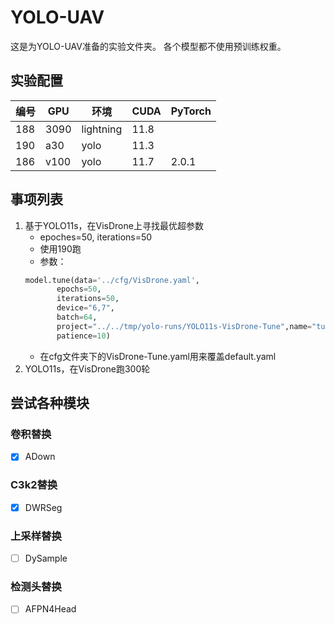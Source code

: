 # YOLO-UAV
这是为YOLO-UAV准备的实验文件夹。
各个模型都不使用预训练权重。

## 实验配置
|编号|GPU|环境|CUDA|PyTorch|
|---|---|---|---|---|
|188|3090|lightning|11.8||
|190|a30|yolo|11.3||
|186|v100|yolo|11.7|2.0.1|

## 事项列表
1. 基于YOLO11s，在VisDrone上寻找最优超参数
    - epoches=50, iterations=50
    - 使用190跑
    - 参数：
    ```python
    model.tune(data='../cfg/VisDrone.yaml', 
           epochs=50,
           iterations=50,
           device="6,7",
           batch=64, 
           project="../../tmp/yolo-runs/YOLO11s-VisDrone-Tune",name="tune",
           patience=10)
    ```
    - 在cfg文件夹下的VisDrone-Tune.yaml用来覆盖default.yaml
2. YOLO11s，在VisDrone跑300轮

## 尝试各种模块
### 卷积替换
- [x] ADown
### C3k2替换
- [x] DWRSeg
### 上采样替换
- [ ] DySample
### 检测头替换
- [ ] AFPN4Head